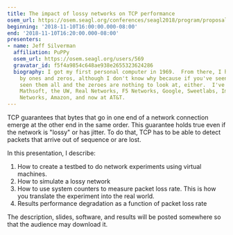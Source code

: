 ```yaml
---
title: The impact of lossy networks on TCP performance
osem_url: https://osem.seagl.org/conferences/seagl2018/program/proposals/427
beginning: '2018-11-10T16:00:00.000-08:00'
end: '2018-11-10T16:20:00.000-08:00'
presenters:
- name: Jeff Silverman
  affiliation: PuPPy
  osem_url: https://osem.seagl.org/users/569
  gravatar_id: f5f4a9854c648ae938e2655323624286
  biography: I got my first personal computer in 1969.  From there, I have fascinated
    by ones and zeros, although I don't know why because if you've seen one one, you've
    seen them all and the zeroes are nothing to look at, either.  I've worked at Boeing,
    Mathsoft, the UW, Real Networks, F5 Networks, Google, Sweetlabs, Impinj, Juniper
    Networks, Amazon, and now at AT&T.
---
```


TCP guarantees that bytes that go in one end of a network connection emerge at the other end in the same order.  This guarantee holds true even if the network is "lossy" or has jitter.  To do that, TCP has to be able to detect packets that arrive out of sequence or are lost.

In this presentation, I describe:

1. How to create a testbed to do network experiments using virtual machines.
2. How to simulate a lossy network
3. How to use system counters to measure packet loss rate.  This is how you translate the experiment into the real world.
4. Results performance degradation as a function of packet loss rate

The description, slides, software, and results will be posted somewhere so that the audience may download it.
